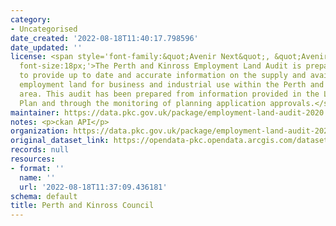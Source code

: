 ```yaml
---
category:
- Uncategorised
date_created: '2022-08-18T11:40:17.798596'
date_updated: ''
license: <span style='font-family:&quot;Avenir Next&quot;, &quot;Avenir Next&quot;;
  font-size:18px;'>The Perth and Kinross Employment Land Audit is prepared annually
  to provide up to date and accurate information on the supply and availability of
  employment land for business and industrial use within the Perth and Kinross Council
  area. This audit has been prepared from information provided in the Local Development
  Plan and through the monitoring of planning application approvals.</span>
maintainer: https://data.pkc.gov.uk/package/employment-land-audit-2020
notes: <p>ckan API</p>
organization: https://data.pkc.gov.uk/package/employment-land-audit-2020
original_dataset_link: https://opendata-pkc.opendata.arcgis.com/datasets/33a224e6f2f848f7a46d58f2c05f3dfa_0.zip?outSR=%7B%22latestWkid%22%3A3857%2C%22wkid%22%3A102100%7D
records: null
resources:
- format: ''
  name: ''
  url: '2022-08-18T11:37:09.436181'
schema: default
title: Perth and Kinross Council
---
```

